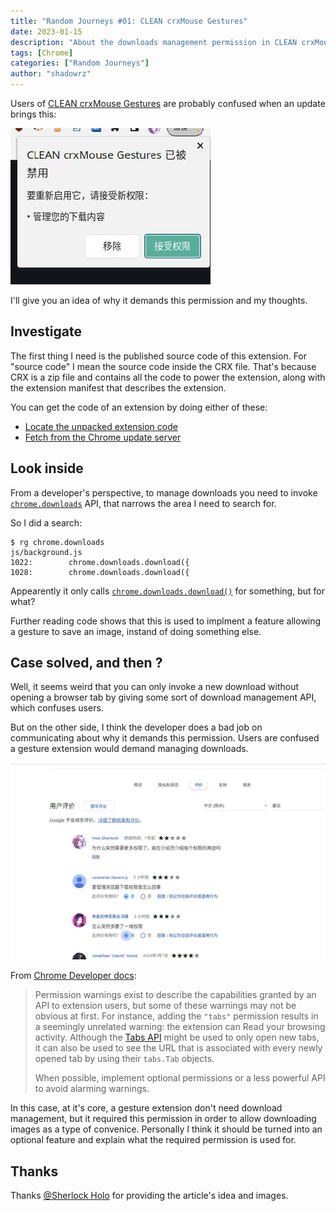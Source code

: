 ```yaml
---
title: "Random Journeys #01: CLEAN crxMouse Gestures"
date: 2023-01-15
description: "About the downloads management permission in CLEAN crxMouse Gestures"
tags: [Chrome]
categories: ["Random Journeys"]
author: "shadowrz"
---
```


Users of [CLEAN crxMouse Gestures](https://chrome.google.com/webstore/detail/clean-crxmouse-gestures/mjidkpedjlfnanainpdfnedkdlacidla) are probably confused when an update brings this:

![CLEAN crxMouse Gestures requires managing your downloads ???](crxmouse-permission-changes.jpg)

I'll give you an idea of why it demands this permission and my thoughts.

## Investigate

The first thing I need is the published source code of this extension. For "source code" I mean the source code inside the CRX file. That's because CRX is a zip file and contains all the code to power the extension, along with the extension manifest that describes the extension.

You can get the code of an extension by doing either of these:

* [Locate the unpacked extension code](https://stackoverflow.com/a/21482465)
* [Fetch from the Chrome update server](https://stackoverflow.com/questions/7184793/how-to-download-a-crx-file-from-the-chrome-web-store-for-a-given-id)

## Look inside

From a developer's perspective, to manage downloads you need to invoke [`chrome.downloads`](https://developer.chrome.com/docs/extensions/reference/downloads/) API, that narrows the area I need to search for.

So I did a search:

```bash-session
$ rg chrome.downloads
js/background.js
1022:        chrome.downloads.download({
1028:        chrome.downloads.download({
```

Appearently it only calls [`chrome.downloads.download()`](https://developer.chrome.com/docs/extensions/reference/downloads/#method-download) for something, but for what?

Further reading code shows that this is used to implment a feature allowing a gesture to save an image, instand of doing something else.

## Case solved, and then ?

Well, it seems weird that you can only invoke a new download without opening a browser tab by giving some sort of download management API, which confuses users.

But on the other side, I think the developer does a bad job on communicating about why it demands this permission. Users are confused a gesture extension would demand managing downloads.

![Some user couldn't understand what's happening, and it's bad for both developer and users.](crxmouse-reviews.jpg)

From [Chrome Developer docs](https://developer.chrome.com/docs/extensions/mv3/permission_warnings/#understanding-permissions):

> Permission warnings exist to describe the capabilities granted by an API to extension users, but some of these warnings may not be obvious at first. For instance, adding the `"tabs"` permission results in a seemingly unrelated warning: the extension can Read your browsing activity. Although the [Tabs API](https://developer.chrome.com/docs/extensions/reference/tabs/) might be used to only open new tabs, it can also be used to see the URL that is associated with every newly opened tab by using their `tabs.Tab` objects.
>
> When possible, implement optional permissions or a less powerful API to avoid alarming warnings.

In this case, at it's core, a gesture extension don't need download management, but it required this permission in order to allow downloading images as a type of convenice. Personally I think it should be turned into an optional feature and explain what the required permission is used for.

## Thanks

Thanks [@Sherlock Holo](https://t.me/Sherlock_Holo) for providing the article's idea and images.
